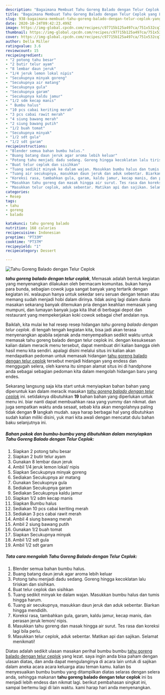 ```yaml
---
description: "Bagaimana Membuat Tahu Goreng Balado dengan Telur Ceplok yang Lezat Sekali"
title: "Bagaimana Membuat Tahu Goreng Balado dengan Telur Ceplok yang Lezat Sekali"
slug: 938-bagaimana-membuat-tahu-goreng-balado-dengan-telur-ceplok-yang-lezat-sekali
date: 2020-10-24T09:42:23.499Z
image: https://img-global.cpcdn.com/recipes/c97715b125a497ca/751x532cq70/tahu-goreng-balado-dengan-telur-ceplok-foto-resep-utama.jpg
thumbnail: https://img-global.cpcdn.com/recipes/c97715b125a497ca/751x532cq70/tahu-goreng-balado-dengan-telur-ceplok-foto-resep-utama.jpg
cover: https://img-global.cpcdn.com/recipes/c97715b125a497ca/751x532cq70/tahu-goreng-balado-dengan-telur-ceplok-foto-resep-utama.jpg
author: Della Miller
ratingvalue: 3.6
reviewcount: 15
recipeingredient:
- "2 potong tahu besar"
- "2 butir telur ayam"
- "8 lembar daun jeruk"
- "1/4 jeruk lemon lokal nipis"
- "Secukupnya minyak goreng"
- "Secukupnya air matang"
- "Secukupnya gula"
- "Secukupnya garam"
- "Secukupnya kaldu jamur"
- "1/2 sdm kecap manis"
- " Bumbu halus"
- "10 pcs cabai keriting merah"
- "3 pcs cabai rawit merah"
- "4 siung bawang merah"
- "2 siung bawang putih"
- "1/2 buah tomat"
- "Secukupnya minyak"
- "1/2 sdt gula"
- "1/2 sdt garam"
recipeinstructions:
- "Blender semua bahan bumbu halus."
- "Buang batang daun jeruk agar aroma lebih keluar"
- "Potong tahu menjadi dadu sedang. Goreng hingga kecoklatan lalu tiriskan dan sisihkan."
- "Buat telur ceplok dan sisihkan"
- "Tuang sedikit minyak ke dalam wajan. Masukkan bumbu halus dan tumis hingga harum."
- "Tuang air secukupnya, masukkan daun jeruk dan aduk sebentar. Biarkan hingga mendidih."
- "Koreksi rasa, tambahkan gula, garam, kaldu jamur, kecap manis, dan perasan jeruk lemon/ nipis."
- "Masukkan tahu goreng dan masak hingga air surut. Tes rasa dan koreksi lagi bila perlu."
- "Masukkan telur ceplok, aduk sebentar. Matikan api dan sajikan. Selamat menikmati!"
categories:
- Resep
tags:
- tahu
- goreng
- balado

katakunci: tahu goreng balado 
nutrition: 168 calories
recipecuisine: Indonesian
preptime: "PT33M"
cooktime: "PT37M"
recipeyield: "1"
recipecategory: Dessert

---
```



![Tahu Goreng Balado dengan Telur Ceplok](https://img-global.cpcdn.com/recipes/c97715b125a497ca/751x532cq70/tahu-goreng-balado-dengan-telur-ceplok-foto-resep-utama.jpg)

<b><i>tahu goreng balado dengan telur ceplok</i></b>, Memasak adalah bentuk kegiatan yang menyenangkan dilakukan oleh bermacam komunitas. bukan hanya para bunda, sebagian cowok juga sangat banyak yang tertarik dengan kegiatan ini. walaupun hanya untuk sekedar seru seruan dengan teman atau memang sudah menjadi hobi dalam dirinya. tidak asing lagi dalam dunia masakan sekarang banyak ditemukan pria dengan keahlian memasak yang mumpuni, dan lumayan banyak juga kita lihat di berbagai depot dan restaurant yang mempekerjakan koki cowok sebagai chef andalan nya.

Baiklah, kita mulai ke hal resep resep hidangan <i>tahu goreng balado dengan telur ceplok</i>. di tengah tengah kegiatan kita, bisa jadi akan terasa menyenangkan apabila sejenak anda menyempatkan sedikit waktu untuk memasak tahu goreng balado dengan telur ceplok ini. dengan kesuksesan kalian dalam meracik menu tersebut, dapat membuat diri kalian bangga oleh hasil menu kita sendiri. apalagi disini melalui situs ini kalian akan mendapatkan pedoman untuk memasak hidangan <u>tahu goreng balado dengan telur ceplok</u> tersebut menjadi hidangan yang endess dan menggugah selera, oleh karena itu simpan alamat situs ini di handphone anda sebagai sebagian pedoman kita dalam mengolah hidangan baru yang endes.




Sekarang langsung saja kita start untuk menyiapkan bahan bahan yang diperuntuk kan dalam meracik masakan <u><i>tahu goreng balado dengan telur ceplok</i></u> ini. setidaknya dibutuhkan <b>19</b> bahan bahan yang diperlukan untuk menu ini. biar nanti dapat membuahkan rasa yang yummy dan nikmat. dan juga sempatkan waktu anda sesaat, sebab kita akan mengolahnya paling tidak dengan <b>9</b> langkah mudah. saya harap berbagai hal yang dibutuhkan sudah kalian miliki disini, yuk mari kita awali dengan mencatat dulu bahan baku selanjutnya ini.

<!--inarticleads1-->

##### Bahan pokok dan bumbu-bumbu yang dibutuhkan dalam menyiapkan Tahu Goreng Balado dengan Telur Ceplok:

1. Siapkan 2 potong tahu besar
1. Siapkan 2 butir telur ayam
1. Gunakan 8 lembar daun jeruk
1. Ambil 1/4 jeruk lemon lokal/ nipis
1. Siapkan Secukupnya minyak goreng
1. Sediakan Secukupnya air matang
1. Gunakan Secukupnya gula
1. Sediakan Secukupnya garam
1. Sediakan Secukupnya kaldu jamur
1. Siapkan 1/2 sdm kecap manis
1. Siapkan  Bumbu halus
1. Sediakan 10 pcs cabai keriting merah
1. Sediakan 3 pcs cabai rawit merah
1. Ambil 4 siung bawang merah
1. Ambil 2 siung bawang putih
1. Gunakan 1/2 buah tomat
1. Siapkan Secukupnya minyak
1. Ambil 1/2 sdt gula
1. Ambil 1/2 sdt garam




<!--inarticleads2-->

##### Tata cara mengolah Tahu Goreng Balado dengan Telur Ceplok:

1. Blender semua bahan bumbu halus.
1. Buang batang daun jeruk agar aroma lebih keluar
1. Potong tahu menjadi dadu sedang. Goreng hingga kecoklatan lalu tiriskan dan sisihkan.
1. Buat telur ceplok dan sisihkan
1. Tuang sedikit minyak ke dalam wajan. Masukkan bumbu halus dan tumis hingga harum.
1. Tuang air secukupnya, masukkan daun jeruk dan aduk sebentar. Biarkan hingga mendidih.
1. Koreksi rasa, tambahkan gula, garam, kaldu jamur, kecap manis, dan perasan jeruk lemon/ nipis.
1. Masukkan tahu goreng dan masak hingga air surut. Tes rasa dan koreksi lagi bila perlu.
1. Masukkan telur ceplok, aduk sebentar. Matikan api dan sajikan. Selamat menikmati!




Diatas adalah sedikit ulasan masakan perihal bumbu bumbu <u>tahu goreng balado dengan telur ceplok</u> yang lezat. saya ingin anda bisa paham dengan ulasan diatas, dan anda dapat mengulanginya di acara lain untuk di sajikan dalam aneka acara acara keluarga atau teman kamu. kalian bs menyesuaikan bumbu bumbu yang ditampilkan diatas selaras dengan selera anda, sehingga makanan <b>tahu goreng balado dengan telur ceplok</b> ini bs menjadi lebih endess dan nikmat lagi. berikut pembahasan singkat ini, sampai bertemu lagi di lain waktu. kami harap hari anda menyenangkan.
